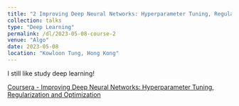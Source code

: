 ```yaml
---
title: "2 Improving Deep Neural Networks: Hyperparameter Tuning, Regularization and Optimization"
collection: talks
type: "Deep Learning"
permalink: /dl/2023-05-08-course-2
venue: "Algo"
date: 2023-05-08
location: "Kowloon Tung, Hong Kong"
---
```

I still like study deep learning!

[Coursera - Improving Deep Neural Networks: Hyperparameter Tuning, Regularization and Optimization](https://www.coursera.org/learn/deep-neural-network)


